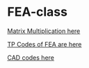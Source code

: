 # FEA-class
[Matrix Multiplication here](./Matmul/)

[TP Codes of FEA are here](./TP/)

[CAD codes here](./cad/)
